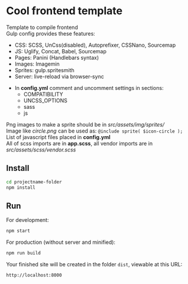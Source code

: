 # Cool frontend template

Template to compile frontend  
Gulp config provides these features:

- CSS: SCSS, UnCss(disabled), Autoprefixer, CSSNano, Sourcemap
- JS: Uglify, Concat, Babel, Sourcemap
- Pages: Panini (Handlebars syntax)
- Images: Imagemin
- Sprites: gulp.spritesmith
- Server: live-reload via browser-sync
 

* In **config.yml** comment and uncomment settings in sections:
    * COMPATIBILITY
    * UNCSS_OPTIONS
    * sass
    * js


Png images to make a sprite should be in *src/assets/img/sprites/*  
Image like *circle.png* can be used as: `@include sprite( $icon-circle );`  
List of javascript files placed in **config.yml**  
All of scss imports are in **app.scss**, all vendor imports are in *src/assets/scss/vendor.scss*  


## Install 

```bash
cd projectname-folder
npm install
```
## Run

For development:
```bash
npm start
```
For production (without server and minified):
```bash
npm run build
```
Your finished site will be created in the folder `dist`, viewable at this URL:

```
http://localhost:8000
```

